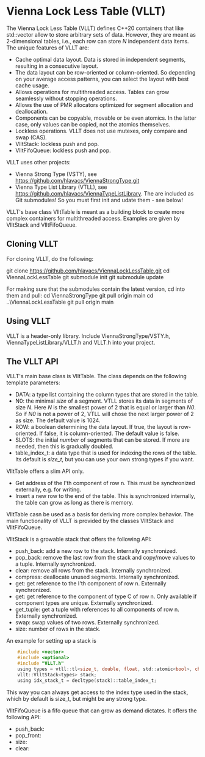 # Vienna Lock Less Table (VLLT)

The Vienna Lock Less Table (VLLT) defines C++20 containers that like std::vector allow to store arbitrary sets of data. However, they are meant as 2-dimensional tables, i.e., each row can store *N* independent data items. The unique features of VLLT are:
* Cache optimal data layout. Data is stored in independent segments, resulting in a consecutive layout.
* The data layout can be row-oriented or column-oriented. So depending on your average access patterns, you can select the layout with best cache usage.
* Allows operations for multithreaded access. Tables can grow seamlessly without stopping operations.
* Allows the use of PMR allocators optimized for segment allocation and deallocation.
* Components can be copyable, movable or be even atomics. In the latter case, only values can be copied, not the atomics themselves.
* Lockless operations. VLLT does not use mutexes, only compare and swap (CAS).
* VlltStack: lockless push and pop.
* VlltFifoQueue: lockless push and pop.

VLLT uses other projects:
* Vienna Strong Type (VSTY), see https://github.com/hlavacs/ViennaStrongType.git
* Vienna Type List Library (VTLL), see https://github.com/hlavacs/ViennaTypeListLibrary.
The are included as Git submodules! So you must first init and udate them - see below!

VLLT's base class VlltTable is meant as a building block to create more complex containers for multithreaded access. Examples are given by VlltStack and VlltFifoQueue.


## Cloning VLLT

For cloning VLLT, do the following:

git clone https://github.com/hlavacs/ViennaLockLessTable.git
cd ViennaLockLessTable
git submodule init
git submodule update

For making sure that the submodules contain the latest version, cd into them and pull:
cd ViennaStrongType
git pull origin main
cd ..\ViennaLockLessTable
git pull origin main


## Using VLLT

VLLT is a header-only library. Include ViennaStrongType/VSTY.h, ViennaTypeListLibrary/VLLT.h and VLLT.h into your project.


## The VLLT API

VLLT's main base class is VlltTable. The class depends on the following template parameters:
* DATA: a type list containing the column types that are stored in the table.
* N0: the minimal *size* of a segment. VTLL stores its data in segments of size *N*. Here *N* is the smallest power of 2 that is equal or larger than *N0*. So if *N0* is not a power of 2, VTLL will chose the next larger power of 2 as size. The default value is 1024.
* ROW: a boolean determining the data layout. If true, the layout is row-oriented. If false, it is column-oriented. The default value is false.
* SLOTS: the initial *number* of segments that can be stored. If more are needed, then this is gradually doubled.
* table_index_t: a data type that is used for indexing the rows of the table. Its default is *size_t*, but you can use your own strong types if you want.

VlltTable offers a slim API only.
* Get address of the I'th component of row n. This must be synchronized externally, e.g. for writing.
* Insert a new row to the end of the table. This is synchronized internally, the table can grow as long as there is memory.

VlltTable casn be used as a basis for deriving more complex behavior. The main functionality of VLLT is provided by the classes VlltStack and VlltFifoQueue.

VlltStack is a growable stack that offers the following API:
* push_back: add a new row to the stack. Internally synchronized.
* pop_back: remove the last row from the stack and copy/move values to a tuple. Internally synchronized.
* clear: remove all rows from the stack. Internally synchronized.
* compress: deallocate unused segments. Internally synchronized.
* get: get reference to the I'th component of row n. Externally synchronized.
* get: get reference to the component of type C of row n. Only available if component types are unique. Externally synchronized.
* get_tuple: get a tuple with references to all components of row n. Externally synchronized.
* swap: swap values of two rows. Externally synchronized.
* size: number of rows in the stack.

An example for setting up a stack is

```c
    #include <vector>
    #include <optional>
    #include "VLLT.h"
    using types = vtll::tl<size_t, double, float, std::atomic<bool>, char>;
    vllt::VlltStack<types> stack;
    using idx_stack_t = decltype(stack)::table_index_t;
```

This way you can always get access to the index type used in the stack, which by default is size_t, but might be any strong type.

VlltFifoQueue is a fifo queue that can grow as demand dictates. It offers the following API:
* push_back:
* pop_front:
* size:
* clear:
